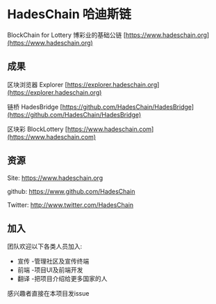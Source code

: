 # HadesChain 哈迪斯链
BlockChain for Lottery 博彩业的基础公链
[https://www.hadeschain.org](https://www.hadeschain.org)

## 成果
区块浏览器 Explorer [https://explorer.hadeschain.org](https://explorer.hadeschain.org)

链桥 HadesBridge [https://github.com/HadesChain/HadesBridge](https://github.com/HadesChain/HadesBridge)

区块彩 BlockLottery [https://www.hadeschain.com](https://www.hadeschain.com)

## 资源
Site: https://www.hadeschain.org

github: https://www.github.com/HadesChain 

Twitter: http://www.twitter.com/HadesChain  

## 加入
团队欢迎以下各类人员加入:
- 宣传 -管理社区及宣传终端
- 前端 -项目UI及前端开发
- 翻译 -把项目介绍给更多国家的人

感兴趣者直接在本项目发issue 
